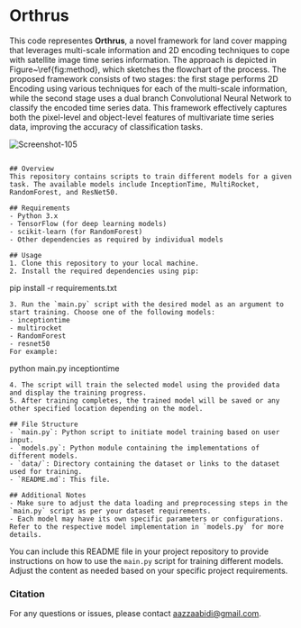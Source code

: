 # Orthrus
This code representes **Orthrus**,  a novel framework for land cover mapping that leverages multi-scale information and 2D encoding techniques to cope with satellite image time series information. The approach is depicted in  Figure~\ref{fig:method}, which sketches the flowchart of the process. The proposed framework consists of two stages: the first stage performs 2D Encoding using various techniques for each of the multi-scale information, while the second stage uses a dual branch Convolutional Neural Network to classify the encoded time series data. This framework  effectively captures both the pixel-level and object-level features of multivariate time series data, improving the accuracy of classification tasks.

![Screenshot-105](https://github.com/aazzaabidi/Orthrus/assets/73762433/adae2278-a540-4bb5-8b35-683089c04c0a)

```

## Overview
This repository contains scripts to train different models for a given task. The available models include InceptionTime, MultiRocket, RandomForest, and ResNet50.

## Requirements
- Python 3.x
- TensorFlow (for deep learning models)
- scikit-learn (for RandomForest)
- Other dependencies as required by individual models

## Usage
1. Clone this repository to your local machine.
2. Install the required dependencies using pip:
   ```
   pip install -r requirements.txt
   ```
3. Run the `main.py` script with the desired model as an argument to start training. Choose one of the following models:
   - inceptiontime
   - multirocket
   - RandomForest
   - resnet50
   For example:
   ```
   python main.py inceptiontime
   ```
4. The script will train the selected model using the provided data and display the training progress.
5. After training completes, the trained model will be saved or any other specified location depending on the model.

## File Structure
- `main.py`: Python script to initiate model training based on user input.
- `models.py`: Python module containing the implementations of different models.
- `data/`: Directory containing the dataset or links to the dataset used for training.
- `README.md`: This file.

## Additional Notes
- Make sure to adjust the data loading and preprocessing steps in the `main.py` script as per your dataset requirements.
- Each model may have its own specific parameters or configurations. Refer to the respective model implementation in `models.py` for more details.

```

You can include this README file in your project repository to provide instructions on how to use the `main.py` script for training different models. Adjust the content as needed based on your specific project requirements.
### Citation



For any questions or issues, please contact aazzaabidi@gmail.com.
